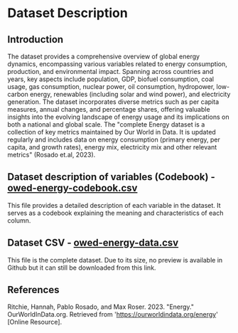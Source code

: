 # Dataset Description

## Introduction

The dataset provides a comprehensive overview of global energy dynamics, encompassing various variables related to energy consumption, production, and environmental impact. Spanning across countries and years, key aspects include population, GDP, biofuel consumption, coal usage, gas consumption, nuclear power, oil consumption, hydropower, low-carbon energy, renewables (including solar and wind power), and electricity generation. The dataset incorporates diverse metrics such as per capita measures, annual changes, and percentage shares, offering valuable insights into the evolving landscape of energy usage and its implications on both a national and global scale. The "complete Energy dataset is a collection of key metrics maintained by Our World in Data. It is updated regularly and includes data on energy consumption (primary energy, per capita, and growth rates), energy mix, electricity mix and other relevant metrics" (Rosado et.al, 2023).

## Dataset description of variables (Codebook) - [owed-energy-codebook.csv](owid-energy-codebook.csv)

This file provides a detailed description of each variable in the dataset. It serves as a codebook explaining the meaning and characteristics of each column.

## Dataset CSV - [owed-energy-data.csv](owid-energy-data.csv)

This file is the complete dataset. Due to its size, no preview is available in Github but it can still be downloaded from this link.

## References
Ritchie, Hannah, Pablo Rosado, and Max Roser. 2023. "Energy." OurWorldInData.org. Retrieved from 'https://ourworldindata.org/energy' [Online Resource].